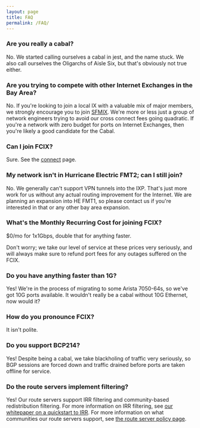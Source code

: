 ```yaml
---
layout: page
title: FAQ
permalink: /FAQ/
---
```


### Are you really a cabal?

No. We started calling ourselves a cabal in jest, and the name stuck.
We also call ourselves the Oligarchs of Aisle Six, but that's obviously not true either.

### Are you trying to compete with other Internet Exchanges in the Bay Area?

No. If you're looking to join a local IX with a valuable mix of major members, we strongly encourage you to join [SFMIX](https://sfmix.org/). We're more or less just a group of network engineers trying to avoid our cross connect fees going quadratic. If you're a network with zero budget for ports on Internet Exchanges, then you're likely a good candidate for the Cabal. 

### Can I join FCIX?

Sure. See the [connect](/connect/) page.

### My network isn't in Hurricane Electric FMT2; can I still join?

No. We generally can't support VPN tunnels into the IXP.
That's just more work for us without any actual routing improvement for the Internet. 
We are planning an expansion into HE FMT1, so please contact us if you're interested in that or any other bay area expansion.

### What's the Monthly Recurring Cost for joining FCIX?

$0/mo for 1x1Gbps, double that for anything faster.

Don't worry; we take our level of service at these prices very seriously, and will always make sure to refund port fees for any outages suffered on the FCIX.

### Do you have anything faster than 1G?

Yes! We're in the process of migrating to some Arista 7050-64s, so we've got 10G ports available. It wouldn't really be a cabal without 10G Ethernet, now would it?

### How do you pronounce FCIX?

It isn't polite.

### Do you support BCP214?

Yes! Despite being a cabal, we take blackholing of traffic very seriously, so BGP sessions are forced down and traffic drained before ports are taken offline for service.

### Do the route servers implement filtering?

Yes! Our route servers support IRR filtering and community-based redistribution filtering.
For more information on IRR filtering, see [our whitepaper on a quickstart to IRR](/whitepaper/2018/07/14/intro-to-irr-rpsl.html).
For more information on what communities our route servers support, see [the route server policy page](/rs-policy.html).
